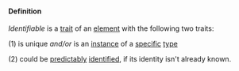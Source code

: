 #### Definition

*Identifiable* is a [trait](https://github.com/gcassel/Modular-Organization-Terminology/blob/master/terms/trait.md) of an [element](https://github.com/gcassel/Modular-Organization-Terminology/blob/master/terms/element.md) with the following two traits: 

(1) is unique *and/or* is an [instance](https://github.com/gcassel/Modular-Organization-Terminology/blob/master/terms/instance.md) of a [specific](https://github.com/gcassel/Modular-Organization-Terminology/blob/master/terms/specify.md) [type](https://github.com/gcassel/Modular-Organization-Terminology/blob/master/terms/type.md)

(2) could be [predictably](https://github.com/gcassel/Modular-Organization-Terminology/blob/master/terms/predict.md) [identified](https://github.com/gcassel/Modular-Organization-Terminology/blob/master/terms/identify.md), if its identity isn't already known.
